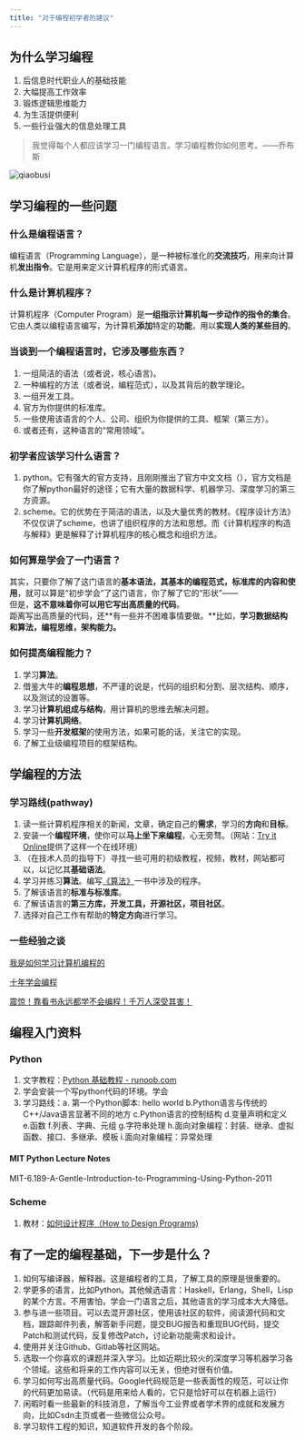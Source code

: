 ```yaml
---
title: "对于编程初学者的建议"
---
```



## 为什么学习编程
1. 后信息时代职业人的基础技能
2. 大幅提高工作效率
3. 锻炼逻辑思维能力
4. 为生活提供便利
5. 一些行业强大的信息处理工具

> 我觉得每个人都应该学习一门编程语言。学习编程教你如何思考。——乔布斯

![qiaobusi](https://static.oschina.net/uploads/space/2017/0414/081959_YgiS_2894582.gif)

## 学习编程的一些问题
### 什么是编程语言？
编程语言（Programming Language），是一种被标准化的**交流技巧**，用来向计算机**发出指令**。它是用来定义计算机程序的形式语言。

### 什么是计算机程序？
计算机程序（Computer Program）是**一组指示计算机每一步动作的指令的集合**。它由人类以编程语言编写，为计算机**添加**特定的**功能**，用以**实现人类的某些目的**。

### 当谈到一个编程语言时，它涉及哪些东西？
1. 一组简洁的语法（或者说，核心语言)。
2. 一种编程的方法（或者说，编程范式），以及其背后的数学理论。
3. 一组开发工具。
4. 官方为你提供的标准库。
5. 一些使用该语言的个人、公司、组织为你提供的工具、框架（第三方）。
6. 或者还有，这种语言的“常用领域”。

### 初学者应该学习什么语言？
1. python。它有强大的官方支持，且刚刚推出了官方中文文档（），官方文档是你了解python最好的途径；它有大量的数据科学、机器学习、深度学习的第三方资源。
2. scheme。它的优势在于简洁的语法，以及大量优秀的教材。《程序设计方法》不仅仅讲了scheme，也讲了组织程序的方法和思想。而《计算机程序的构造与解释》更是解释了计算机程序的核心概念和组织方法。

### 如何算是学会了一门语言？
其实，只要你了解了这门语言的**基本语法，其基本的编程范式，标准库的内容和使用**，就可以算是“初步学会”了这门语言，你了解了它的“形状”——
<br>但是，**这不意味着你可以用它写出高质量的代码**。
<br>距离写出高质量的代码，还**有一些并不困难事情要做。**比如，**学习数据结构和算法，编程思维，架构能力。**

### 如何提高编程能力？
1. 学习**算法**。
2. 借鉴大牛的**编程思想**，不严谨的说是，代码的组织和分割、层次结构、顺序，以及测试的设置等。
2. 学习**计算机组成与结构**，用计算机的思维去解决问题。
2. 学习**计算机网络**。
3. 学习一些**开发框架**的使用方法，如果可能的话，关注它的实现。
3. 了解工业级编程项目的框架结构。

## 学编程的方法

### 学习路线(pathway)

1. 读一些计算机程序相关的新闻，文章，确定自己的**需求**，学习的**方向**和**目标**。
2. 安装一个**编程环境**，使你可以**马上坐下来编程**，心无旁骛。（网站：[Try it Online](https://tio.run/#)提供了这样一个在线环境）
3. （在技术人员的指导下）寻找一些可用的初级教程，视频，教材，网站都可以，以记忆其**基础语法**。
4. 学习并练习**算法**。编写[《算法》](http://item.jd.com/11098789.html)一书中涉及的程序。
5. 了解该语言的**标准与标准库**。
6. 了解该语言的**第三方库，开发工具，开源社区，项目社区**。
7. 选择对自己工作有帮助的**特定方向**进行学习。

### 一些经验之谈

[我是如何学习计算机编程的](https://blog.csdn.net/txl199106/article/details/41150775)

[十年学会编程](http://daiyuwen.freeshell.org/gb/misc/21-days-cn.html)

[震惊！靠看书永远都学不会编程！千万人深受其害！](http://www.nekiri.com/computerscience/2017/06/22/kksyyxbhbc.html)

## 编程入门资料

### Python
1. 文字教程：[Python 基础教程 - runoob.com](http://www.runoob.com/python/python-tutorial.html)
2. 学会安装一个写python代码的环境。学会
3. 学习路线：a. 第一个Python脚本: hello world b.Python语言与传统的C++/Java语言显著不同的地方 c.Python语言的控制结构 d.变量声明和定义 e.函数 f.列表、字典、元组 g.字符串处理 h.面向对象编程：封装、继承、虚拟函数、接口、多继承、模板 i.面向对象编程：异常处理

#### MIT Python Lecture Notes
MIT-6.189-A-Gentle-Introduction-to-Programming-Using-Python-2011

### Scheme
1. 教材：[如何设计程序（How to Design Programs)](https://book.douban.com/subject/1140942/)

## 有了一定的编程基础，下一步是什么？

1. 如何写编译器，解释器。这是编程者的工具，了解工具的原理是很重要的。
2. 学更多的语言，比如Python。其他候选语言：Haskell，Erlang，Shell，Lisp的某个方言。不用害怕，学会一门语言之后，其他语言的学习成本大大降低。
3. 参与进一些项目。可以去混开源社区，使用该社区的软件，阅读源代码和文档，跟踪邮件列表，解答新手问题，提交BUG报告和重现BUG代码，提交Patch和测试代码，反复修改Patch，讨论新功能需求和设计。
4. 使用并关注Github、Gitlab等社区网站。
5. 选取一个你喜欢的课题并深入学习。比如近期比较火的深度学习等机器学习各个领域。这些和将来的工作内容可以无关，但绝对很有价值。
6. 学习如何写出高质量代码。Google代码规范是一些表面性的规范，可以让你的代码更加易读。（代码是用来给人看的，它只是恰好可以在机器上运行）
7. 闲暇时看一些最新的科技消息，了解当今工业界或者学术界的成就和发展方向，比如Csdn主页或者一些微信公众号。
8. 学习软件工程的知识，知道软件开发的各个阶段。

